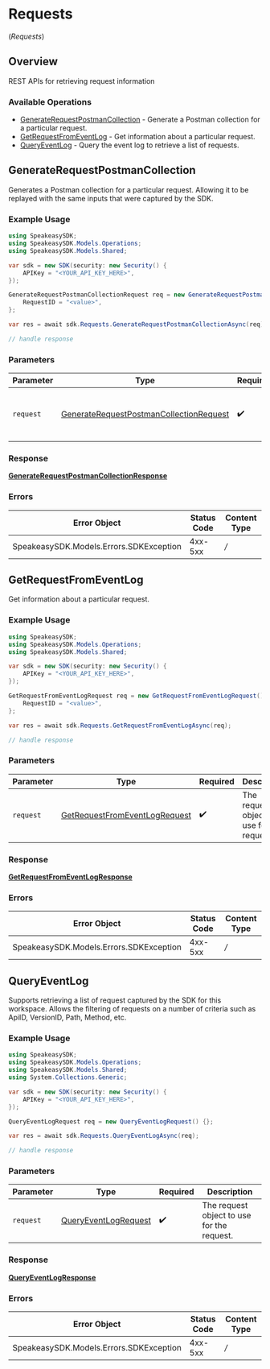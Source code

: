 # Requests
(*Requests*)

## Overview

REST APIs for retrieving request information

### Available Operations

* [GenerateRequestPostmanCollection](#generaterequestpostmancollection) - Generate a Postman collection for a particular request.
* [GetRequestFromEventLog](#getrequestfromeventlog) - Get information about a particular request.
* [QueryEventLog](#queryeventlog) - Query the event log to retrieve a list of requests.

## GenerateRequestPostmanCollection

Generates a Postman collection for a particular request. 
Allowing it to be replayed with the same inputs that were captured by the SDK.

### Example Usage

```csharp
using SpeakeasySDK;
using SpeakeasySDK.Models.Operations;
using SpeakeasySDK.Models.Shared;

var sdk = new SDK(security: new Security() {
    APIKey = "<YOUR_API_KEY_HERE>",
});

GenerateRequestPostmanCollectionRequest req = new GenerateRequestPostmanCollectionRequest() {
    RequestID = "<value>",
};

var res = await sdk.Requests.GenerateRequestPostmanCollectionAsync(req);

// handle response
```

### Parameters

| Parameter                                                                                                     | Type                                                                                                          | Required                                                                                                      | Description                                                                                                   |
| ------------------------------------------------------------------------------------------------------------- | ------------------------------------------------------------------------------------------------------------- | ------------------------------------------------------------------------------------------------------------- | ------------------------------------------------------------------------------------------------------------- |
| `request`                                                                                                     | [GenerateRequestPostmanCollectionRequest](../../Models/Operations/GenerateRequestPostmanCollectionRequest.md) | :heavy_check_mark:                                                                                            | The request object to use for the request.                                                                    |

### Response

**[GenerateRequestPostmanCollectionResponse](../../Models/Operations/GenerateRequestPostmanCollectionResponse.md)**

### Errors

| Error Object                            | Status Code                             | Content Type                            |
| --------------------------------------- | --------------------------------------- | --------------------------------------- |
| SpeakeasySDK.Models.Errors.SDKException | 4xx-5xx                                 | */*                                     |


## GetRequestFromEventLog

Get information about a particular request.

### Example Usage

```csharp
using SpeakeasySDK;
using SpeakeasySDK.Models.Operations;
using SpeakeasySDK.Models.Shared;

var sdk = new SDK(security: new Security() {
    APIKey = "<YOUR_API_KEY_HERE>",
});

GetRequestFromEventLogRequest req = new GetRequestFromEventLogRequest() {
    RequestID = "<value>",
};

var res = await sdk.Requests.GetRequestFromEventLogAsync(req);

// handle response
```

### Parameters

| Parameter                                                                                 | Type                                                                                      | Required                                                                                  | Description                                                                               |
| ----------------------------------------------------------------------------------------- | ----------------------------------------------------------------------------------------- | ----------------------------------------------------------------------------------------- | ----------------------------------------------------------------------------------------- |
| `request`                                                                                 | [GetRequestFromEventLogRequest](../../Models/Operations/GetRequestFromEventLogRequest.md) | :heavy_check_mark:                                                                        | The request object to use for the request.                                                |

### Response

**[GetRequestFromEventLogResponse](../../Models/Operations/GetRequestFromEventLogResponse.md)**

### Errors

| Error Object                            | Status Code                             | Content Type                            |
| --------------------------------------- | --------------------------------------- | --------------------------------------- |
| SpeakeasySDK.Models.Errors.SDKException | 4xx-5xx                                 | */*                                     |


## QueryEventLog

Supports retrieving a list of request captured by the SDK for this workspace.
Allows the filtering of requests on a number of criteria such as ApiID, VersionID, Path, Method, etc.

### Example Usage

```csharp
using SpeakeasySDK;
using SpeakeasySDK.Models.Operations;
using SpeakeasySDK.Models.Shared;
using System.Collections.Generic;

var sdk = new SDK(security: new Security() {
    APIKey = "<YOUR_API_KEY_HERE>",
});

QueryEventLogRequest req = new QueryEventLogRequest() {};

var res = await sdk.Requests.QueryEventLogAsync(req);

// handle response
```

### Parameters

| Parameter                                                               | Type                                                                    | Required                                                                | Description                                                             |
| ----------------------------------------------------------------------- | ----------------------------------------------------------------------- | ----------------------------------------------------------------------- | ----------------------------------------------------------------------- |
| `request`                                                               | [QueryEventLogRequest](../../Models/Operations/QueryEventLogRequest.md) | :heavy_check_mark:                                                      | The request object to use for the request.                              |

### Response

**[QueryEventLogResponse](../../Models/Operations/QueryEventLogResponse.md)**

### Errors

| Error Object                            | Status Code                             | Content Type                            |
| --------------------------------------- | --------------------------------------- | --------------------------------------- |
| SpeakeasySDK.Models.Errors.SDKException | 4xx-5xx                                 | */*                                     |
